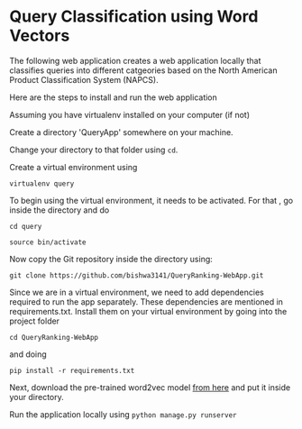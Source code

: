 # Query Classification using Word Vectors

The following web application creates a web application locally that classifies  queries into different catgeories based on the North American Product Classification System (NAPCS).

Here are the steps to install and run the web application


Assuming you have virtualenv installed on your computer (if not)

Create a directory 'QueryApp' somewhere on your machine.

Change your directory to that folder using `cd`.

Create a virtual environment using

`virtualenv query`

To begin using the virtual environment, it needs to be activated. For that , go inside the directory and do

`cd query`

`source bin/activate`

Now copy the Git repository inside the directory using:

`git clone https://github.com/bishwa3141/QueryRanking-WebApp.git`

Since we are in a virtual environment, we need to add dependencies required to run the app separately. These dependencies are mentioned in requirements.txt. Install them on your virtual environment by going into the project folder 

`cd QueryRanking-WebApp`

and doing

`pip install -r requirements.txt`

Next, download the pre-trained word2vec model [from here](https://drive.google.com/uc?id=0B7XkCwpI5KDYNlNUTTlSS21pQmM&export=download) and put it inside your directory.


Run the application locally using 
`python manage.py runserver`
